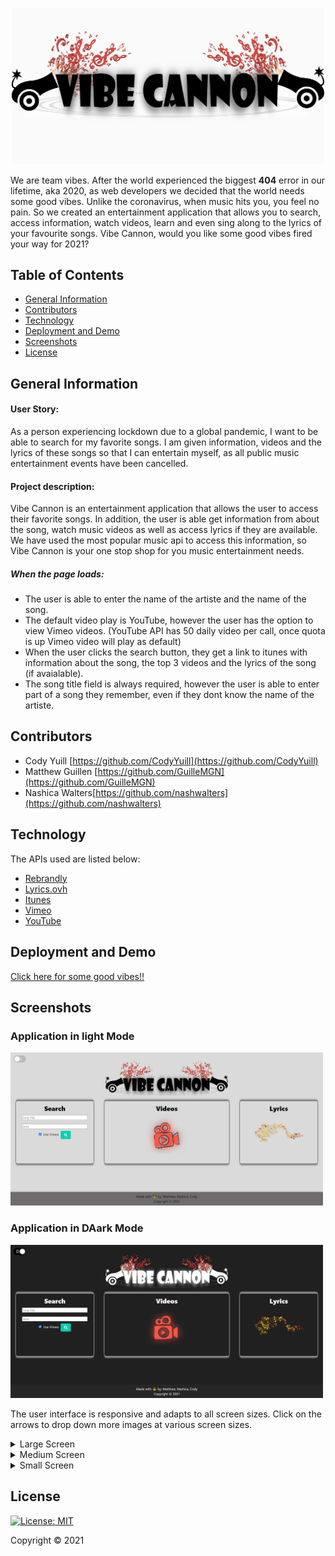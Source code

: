 <p align="center"> 
<img src="img/logo.png" alt= "vibe Cannon logo" width= "500px">
</p>

We are team vibes.  After the world experienced the biggest <b>404</b> error in our lifetime, aka  2020, as web developers we decided that the world needs some good vibes. Unlike the coronavirus, when music hits you, you feel no pain. So we created an entertainment application that allows you to search, access information, watch videos, learn and even sing along to the lyrics of your favourite songs. Vibe Cannon, would you like some good vibes fired your way for 2021?

## Table of Contents
* [General Information](#general-information)
* [Contributors](#contributors)
* [Technology](#technology)
* [Deployment and Demo](#deployment-and-demo)
* [Screenshots](#screenshots)
* [License](#license)

## General Information

#### User Story:
As a person experiencing lockdown due to a global pandemic, I want to be able to search for my favorite songs. I am given information, videos and the lyrics of these songs so that I can entertain myself, as all public music entertainment events have been cancelled.

#### Project description:
Vibe Cannon is an entertainment application that allows the user to access their favorite songs. In addition, the user is able get information from about the song, watch music videos as well as access lyrics if they are available. We have used the most popular music api to access this information, so Vibe Cannon is your one stop shop for you music entertainment needs.

##### When the page loads:
- The user is able to enter the name of the artiste and the name of the song.
- The default video play is YouTube, however the user has the option to view Vimeo videos. (YouTube API has 50 daily video per call, once quota is up Vimeo video will play as default)
- When the user clicks the search button, they get a link to itunes with information about the song, the top 3 videos and the lyrics of the song (if avaialable).
- The song title field is always required, however the user is able to enter part of a song they remember, even if they dont know the name of the artiste.


## Contributors
*  Cody Yuill [https://github.com/CodyYuill](https://github.com/CodyYuill)
*  Matthew Guillen [https://github.com/GuilleMGN](https://github.com/GuilleMGN)
*  Nashica Walters[https://github.com/nashwalters](https://github.com/nashwalters)

## Technology

The APIs used are listed below:

* [Rebrandly](https://developers.rebrandly.com/docs)
* [Lyrics.ovh](https://lyricsovh.docs.apiary.io/#)
* [Itunes](https://affiliate.itunes.apple.com/resources/documentation/itunes-store-web-service-search-api/)
* [Vimeo](https://developer.vimeo.com/)
* [YouTube](https://developers.google.com/youtube/)

## Deployment and Demo

[Click here for some good vibes!!](https://codyyuill.github.io/Vibe-Cannon/)

## Screenshots
### Application in light Mode
<img src="img/screencapture-light.png" alt= "app in light mode" width= "500px">

### Application in DAark Mode
<img src="img/screencapture-dark.png" alt= "app in dark mode" width= "500px">

The user interface is responsive and adapts to all screen sizes. Click on the arrows to drop down more images at various screen sizes.

<details>
  <summary>Large Screen</summary>
  <img src="img/screencapture-1200px.png" alt= "screenshot of site at 1220px">
</details>
<details>
  <summary>Medium Screen</summary>
   <img src="img/screencapture-768px.png" alt= "screenshot of site at 768px">
</details>
<details>
  <summary>Small Screen</summary>
   <img src="img/screencapture-400px.png" alt= "screenshot of site at 400px">
</details>

## License 
[![License: MIT](https://img.shields.io/badge/License-MIT-yellow.svg)](https://opensource.org/licenses/MIT)

Copyright © 2021
